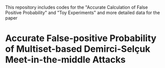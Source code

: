 This repository includes codes for the "Accurate Calculation of False Positive Probability" and "Toy Experiments" and more detailed data for the paper

# Accurate False-positive Probability of Multiset-based Demirci-Selçuk Meet-in-the-middle Attacks
